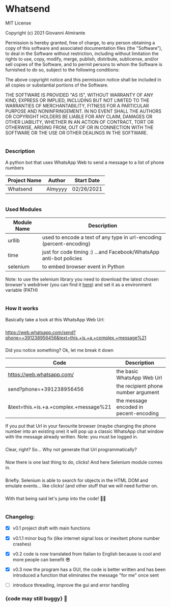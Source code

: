# Whatsend

MIT License

Copyright (c) 2021 Giovanni Almirante

Permission is hereby granted, free of charge, to any person obtaining a copy
of this software and associated documentation files (the "Software"), to deal
in the Software without restriction, including without limitation the rights
to use, copy, modify, merge, publish, distribute, sublicense, and/or sell
copies of the Software, and to permit persons to whom the Software is
furnished to do so, subject to the following conditions:

The above copyright notice and this permission notice shall be included in all
copies or substantial portions of the Software.

THE SOFTWARE IS PROVIDED "AS IS", WITHOUT WARRANTY OF ANY KIND, EXPRESS OR
IMPLIED, INCLUDING BUT NOT LIMITED TO THE WARRANTIES OF MERCHANTABILITY,
FITNESS FOR A PARTICULAR PURPOSE AND NONINFRINGEMENT. IN NO EVENT SHALL THE
AUTHORS OR COPYRIGHT HOLDERS BE LIABLE FOR ANY CLAIM, DAMAGES OR OTHER
LIABILITY, WHETHER IN AN ACTION OF CONTRACT, TORT OR OTHERWISE, ARISING FROM,
OUT OF OR IN CONNECTION WITH THE SOFTWARE OR THE USE OR OTHER DEALINGS IN THE
SOFTWARE.

#

### Description
A python bot that uses WhatsApp Web to send a message to a list of phone numbers

Project Name | Author | Start Date
-|-|-
Whatsend | Almyyyy | 02/26/2021

#

### Used Modules

Module Name | Description
-|-
urllib | used to encode a text of any type in url-encoding (percent-encoding)
time | just for code timing :) ...and Facebook/WhatsApp anti-bot policies
selenium | to embed browser event in Python

Note: to use the selenium library you need to download the latest chosen browser's webdriver (you can find it [here](https://selenium-python.readthedocs.io/installation.html#drivers)) and set it as a environment variable (PATH)

#

### How it works
Basically take a look at this WhatsApp Web Url:
###
https://web.whatsapp.com/send?phone=+391238956456&text=this.+is.+a.+complex.+message%21
###
Did you notice something? Ok, let me break it down 

Code | Description
-|-
https://web.whatsapp.com/ | the basic WhatsApp Web Url
send?phone=+391238956456 | the recipient phone number argument
&text=this.+is.+a.+complex.+message%21 | the message encoded in pecent-encoding


If you put that Url in your favourite browser (maybe changing the phone number into an existing one) it will pop up a classic WhatsApp chat window with the message already written. Note: you must be logged in.
###
Clear, right? So... Why not generate that Url programmatically?
###
Now there is one last thing to do, clicks! And here Selenium module comes in.
###
Briefly. Selenium is able to search for objects in the HTML DOM and emulate events... like clicks! (and other stuff that we will need further on.
###
With that being said let's jump into the code! :man_technologist:

#

### Changelog:

- [x] v0.1 project draft with main functions
- [x] v0.1.1 minor bug fix (like internet signal loss or inexitent phone number crashes)
- [x] v0.2 code is now translated from Italian to English because is cool and more people can benefit :sunglasses:
- [x] v0.3 now the program has a GUI, the code is better written and has been introduced a function that eliminates the message "for me" once sent
- [ ] introduce threading, improve the gui and error handling


### {code may still buggy} :purple_heart:
